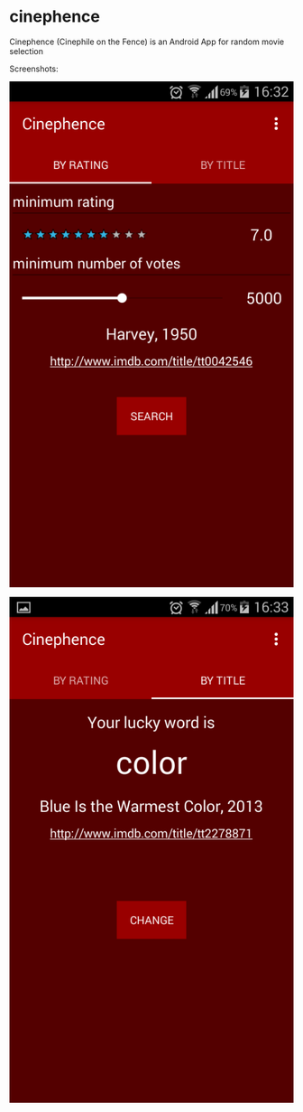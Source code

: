 # cinephence
Cinephence (Cinephile on the Fence) is an Android App for random movie selection

Screenshots:

![alt tag](https://github.com/afsinka/cinephence/blob/master/Screenshot_0.png)

![alt tag](https://github.com/afsinka/cinephence/blob/master/Screenshot_1.png)
